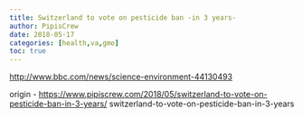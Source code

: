 ```yaml
---
title: Switzerland to vote on pesticide ban -in 3 years-
author: PipisCrew
date: 2018-05-17
categories: [health,va,gmo]
toc: true
---
```


http://www.bbc.com/news/science-environment-44130493

origin - https://www.pipiscrew.com/2018/05/switzerland-to-vote-on-pesticide-ban-in-3-years/ switzerland-to-vote-on-pesticide-ban-in-3-years